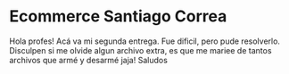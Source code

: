 # Ecommerce Santiago Correa

Hola profes! Acá va mi segunda entrega. Fue dificil, pero pude resolverlo. Disculpen si me olvide algun archivo extra, es que me mariee de tantos archivos que armé y desarmé jaja! Saludos